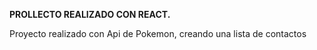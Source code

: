 **PROLLECTO REALIZADO CON REACT.**


Proyecto realizado con Api de Pokemon, creando una lista de contactos
